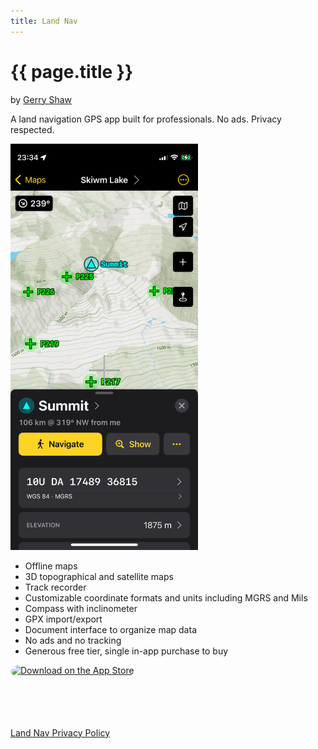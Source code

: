 ```yaml
---
title: Land Nav
---
```


# {{ page.title }}

by [Gerry Shaw](/)

A land navigation GPS app built for professionals. No ads. Privacy respected.

<img alt="Screenshot of Land Nav" src="screenshot.png" width="300px">

- Offline maps
- 3D topographical and satellite maps
- Track recorder
- Customizable coordinate formats and units including MGRS and Mils
- Compass with inclinometer
- GPX import/export
- Document interface to organize map data
- No ads and no tracking
- Generous free tier, single in-app purchase to buy

<a href="https://apps.apple.com/us/app/birds-near-me/id918377574?itsct=apps_box_badge&amp;itscg=30200" style="display: inline-block; overflow: hidden; border-radius: 13px; width: 250px; height: 83px;"><img src="https://tools.applemediaservices.com/api/badges/download-on-the-app-store/black/en-us?size=250x83&amp;releaseDate=1412812800?h=5677661d9ae4c8ba256daa38c3ae4807" alt="Download on the App Store" style="border-radius: 13px; width: 250px; height: 83px;"></a>

[Land Nav Privacy Policy](/landnav/privacy)

